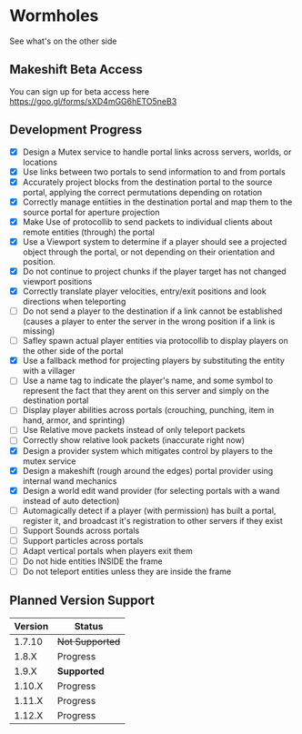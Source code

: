 # Wormholes
See what's on the other side

## Makeshift Beta Access
You can sign up for beta access here https://goo.gl/forms/sXD4mGG6hETO5neB3

## Development Progress
- [x] Design a Mutex service to handle portal links across servers, worlds, or locations
- [x] Use links between two portals to send information to and from portals
- [x] Accurately project blocks from the destination portal to the source portal, applying the correct permutations depending on rotation
- [x] Correctly manage entiities in the destination portal and map them to the source portal for aperture projection
- [x] Make Use of protocollib to send packets to individual clients about remote entities (through) the portal
- [x] Use a Viewport system to determine if a player should see a projected object through the portal, or not depending on their orientation and position.
- [x] Do not continue to project chunks if the player target has not changed viewport positions
- [x] Correctly translate player velocities, entry/exit positions and look directions when teleporting
- [ ] Do not send a player to the destination if a link cannot be established (causes a player to enter the server in the wrong position if a link is missing)
- [ ] Safley spawn actual player entities via protocollib to display players on the other side of the portal
- [x] Use a fallback method for projecting players by substituting the entity with a villager
- [ ] Use a name tag to indicate the player's name, and some symbol to represent the fact that they arent on this server and simply on the destination portal
- [ ] Display player abilities across portals (crouching, punching, item in hand, armor, and sprinting)
- [ ] Use Relative move packets instead of only teleport packets
- [ ] Correctly show relative look packets (inaccurate right now)
- [x] Design a provider system which mitigates control by players to the mutex service
- [x] Design a makeshift (rough around the edges) portal provider using internal wand mechanics
- [x] Design a world edit wand provider (for selecting portals with a wand instead of auto detection)
- [ ] Automagically detect if a player (with permission) has built a portal, register it, and broadcast it's registration to other servers if they exist
- [ ] Support Sounds across portals
- [ ] Support particles across portals
- [ ] Adapt vertical portals when players exit them
- [ ] Do not hide entities INSIDE the frame
- [ ] Do not teleport entities unless they are inside the frame

## Planned Version Support
| Version | Status    |
|---------|-----------|
| 1.7.10  | ~~Not Supported~~   |
| 1.8.X   | Progress   |
| 1.9.X   | **Supported** |
| 1.10.X  | Progress   |
| 1.11.X  | Progress   |
| 1.12.X  | Progress   |
